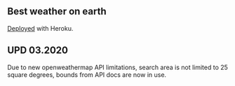 ## Best weather on earth

[Deployed](https://best-weather-on-earth-comet.herokuapp.com/) with Heroku.

## UPD 03.2020
Due to new openweathermap API limitations, search area is not limited to 25 square degrees, bounds from API docs are now in use.